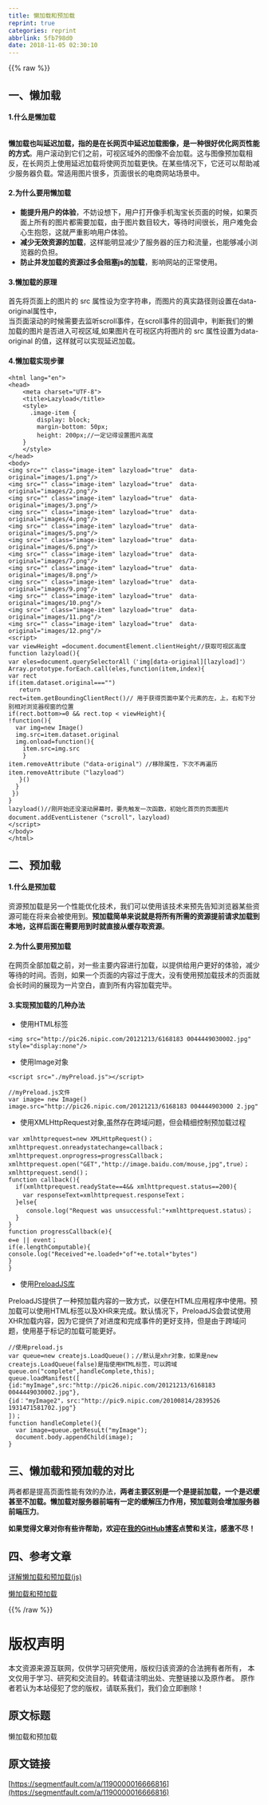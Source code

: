 ```yaml
---
title: 懒加载和预加载
reprint: true
categories: reprint
abbrlink: 5fb798d0
date: 2018-11-05 02:30:10
---
```


{{% raw %}}
<h2 id="articleHeader0">&#x4E00;&#x3001;&#x61D2;&#x52A0;&#x8F7D;</h2><h4>1.&#x4EC0;&#x4E48;&#x662F;&#x61D2;&#x52A0;&#x8F7D;</h4><p><span class="img-wrap"><img data-src="/img/remote/1460000016666819" src="https://static.alili.tech/img/remote/1460000016666819" alt="" title="" style="cursor:pointer;display:inline"></span></p><p><strong>&#x61D2;&#x52A0;&#x8F7D;&#x4E5F;&#x53EB;&#x5EF6;&#x8FDF;&#x52A0;&#x8F7D;&#xFF0C;&#x6307;&#x7684;&#x662F;&#x5728;&#x957F;&#x7F51;&#x9875;&#x4E2D;&#x5EF6;&#x8FDF;&#x52A0;&#x8F7D;&#x56FE;&#x50CF;&#xFF0C;&#x662F;&#x4E00;&#x79CD;&#x5F88;&#x597D;&#x4F18;&#x5316;&#x7F51;&#x9875;&#x6027;&#x80FD;&#x7684;&#x65B9;&#x5F0F;</strong>&#x3002;&#x7528;&#x6237;&#x6EDA;&#x52A8;&#x5230;&#x5B83;&#x4EEC;&#x4E4B;&#x524D;&#xFF0C;&#x53EF;&#x89C6;&#x533A;&#x57DF;&#x5916;&#x7684;&#x56FE;&#x50CF;&#x4E0D;&#x4F1A;&#x52A0;&#x8F7D;&#x3002;&#x8FD9;&#x4E0E;&#x56FE;&#x50CF;&#x9884;&#x52A0;&#x8F7D;&#x76F8;&#x53CD;&#xFF0C;&#x5728;&#x957F;&#x7F51;&#x9875;&#x4E0A;&#x4F7F;&#x7528;&#x5EF6;&#x8FDF;&#x52A0;&#x8F7D;&#x5C06;&#x4F7F;&#x7F51;&#x9875;&#x52A0;&#x8F7D;&#x66F4;&#x5FEB;&#x3002;&#x5728;&#x67D0;&#x4E9B;&#x60C5;&#x51B5;&#x4E0B;&#xFF0C;&#x5B83;&#x8FD8;&#x53EF;&#x4EE5;&#x5E2E;&#x52A9;&#x51CF;&#x5C11;&#x670D;&#x52A1;&#x5668;&#x8D1F;&#x8F7D;&#x3002;&#x5E38;&#x9002;&#x7528;&#x56FE;&#x7247;&#x5F88;&#x591A;&#xFF0C;&#x9875;&#x9762;&#x5F88;&#x957F;&#x7684;&#x7535;&#x5546;&#x7F51;&#x7AD9;&#x573A;&#x666F;&#x4E2D;&#x3002;</p><h4>2.&#x4E3A;&#x4EC0;&#x4E48;&#x8981;&#x7528;&#x61D2;&#x52A0;&#x8F7D;</h4><ul><li><strong>&#x80FD;&#x63D0;&#x5347;&#x7528;&#x6237;&#x7684;&#x4F53;&#x9A8C;</strong>&#xFF0C;&#x4E0D;&#x59A8;&#x8BBE;&#x60F3;&#x4E0B;&#xFF0C;&#x7528;&#x6237;&#x6253;&#x5F00;&#x50CF;&#x624B;&#x673A;&#x6DD8;&#x5B9D;&#x957F;&#x9875;&#x9762;&#x7684;&#x65F6;&#x5019;&#xFF0C;&#x5982;&#x679C;&#x9875;&#x9762;&#x4E0A;&#x6240;&#x6709;&#x7684;&#x56FE;&#x7247;&#x90FD;&#x9700;&#x8981;&#x52A0;&#x8F7D;&#xFF0C;&#x7531;&#x4E8E;&#x56FE;&#x7247;&#x6570;&#x76EE;&#x8F83;&#x5927;&#xFF0C;&#x7B49;&#x5F85;&#x65F6;&#x95F4;&#x5F88;&#x957F;&#xFF0C;&#x7528;&#x6237;&#x96BE;&#x514D;&#x4F1A;&#x5FC3;&#x751F;&#x62B1;&#x6028;&#xFF0C;&#x8FD9;&#x5C31;&#x4E25;&#x91CD;&#x5F71;&#x54CD;&#x7528;&#x6237;&#x4F53;&#x9A8C;&#x3002;</li><li><strong>&#x51CF;&#x5C11;&#x65E0;&#x6548;&#x8D44;&#x6E90;&#x7684;&#x52A0;&#x8F7D;</strong>&#xFF0C;&#x8FD9;&#x6837;&#x80FD;&#x660E;&#x663E;&#x51CF;&#x5C11;&#x4E86;&#x670D;&#x52A1;&#x5668;&#x7684;&#x538B;&#x529B;&#x548C;&#x6D41;&#x91CF;&#xFF0C;&#x4E5F;&#x80FD;&#x591F;&#x51CF;&#x5C0F;&#x6D4F;&#x89C8;&#x5668;&#x7684;&#x8D1F;&#x62C5;&#x3002;</li><li><strong>&#x9632;&#x6B62;&#x5E76;&#x53D1;&#x52A0;&#x8F7D;&#x7684;&#x8D44;&#x6E90;&#x8FC7;&#x591A;&#x4F1A;&#x963B;&#x585E;js&#x7684;&#x52A0;&#x8F7D;</strong>&#xFF0C;&#x5F71;&#x54CD;&#x7F51;&#x7AD9;&#x7684;&#x6B63;&#x5E38;&#x4F7F;&#x7528;&#x3002;</li></ul><h4>3.&#x61D2;&#x52A0;&#x8F7D;&#x7684;&#x539F;&#x7406;</h4><p>&#x9996;&#x5148;&#x5C06;&#x9875;&#x9762;&#x4E0A;&#x7684;&#x56FE;&#x7247;&#x7684; src &#x5C5E;&#x6027;&#x8BBE;&#x4E3A;&#x7A7A;&#x5B57;&#x7B26;&#x4E32;&#xFF0C;&#x800C;&#x56FE;&#x7247;&#x7684;&#x771F;&#x5B9E;&#x8DEF;&#x5F84;&#x5219;&#x8BBE;&#x7F6E;&#x5728;data-original&#x5C5E;&#x6027;&#x4E2D;&#xFF0C;<br>&#x5F53;&#x9875;&#x9762;&#x6EDA;&#x52A8;&#x7684;&#x65F6;&#x5019;&#x9700;&#x8981;&#x53BB;&#x76D1;&#x542C;scroll&#x4E8B;&#x4EF6;&#xFF0C;&#x5728;scroll&#x4E8B;&#x4EF6;&#x7684;&#x56DE;&#x8C03;&#x4E2D;&#xFF0C;&#x5224;&#x65AD;&#x6211;&#x4EEC;&#x7684;&#x61D2;&#x52A0;&#x8F7D;&#x7684;&#x56FE;&#x7247;&#x662F;&#x5426;&#x8FDB;&#x5165;&#x53EF;&#x89C6;&#x533A;&#x57DF;,&#x5982;&#x679C;&#x56FE;&#x7247;&#x5728;&#x53EF;&#x89C6;&#x533A;&#x5185;&#x5C06;&#x56FE;&#x7247;&#x7684; src &#x5C5E;&#x6027;&#x8BBE;&#x7F6E;&#x4E3A;data-original &#x7684;&#x503C;&#xFF0C;&#x8FD9;&#x6837;&#x5C31;&#x53EF;&#x4EE5;&#x5B9E;&#x73B0;&#x5EF6;&#x8FDF;&#x52A0;&#x8F7D;&#x3002;</p><h4>4.&#x61D2;&#x52A0;&#x8F7D;&#x5B9E;&#x73B0;&#x6B65;&#x9AA4;</h4><div class="widget-codetool" style="display:none"><div class="widget-codetool--inner"><span class="selectCode code-tool" data-toggle="tooltip" data-placement="top" title="" data-original-title="&#x5168;&#x9009;"></span> <span type="button" class="copyCode code-tool" data-toggle="tooltip" data-placement="top" data-clipboard-text="&lt;html lang=&quot;en&quot;&gt;
&lt;head&gt;
    &lt;meta charset=&quot;UTF-8&quot;&gt;
    &lt;title&gt;Lazyload&lt;/title&gt;
    &lt;style&gt;
      .image-item {
        display: block;
        margin-bottom: 50px;
        height: 200px;//&#x4E00;&#x5B9A;&#x8BB0;&#x5F97;&#x8BBE;&#x7F6E;&#x56FE;&#x7247;&#x9AD8;&#x5EA6;
    }
    &lt;/style&gt;
&lt;/head&gt;
&lt;body&gt;
&lt;img src=&quot;&quot; class=&quot;image-item&quot; lazyload=&quot;true&quot;  data-original=&quot;images/1.png&quot;/&gt;
&lt;img src=&quot;&quot; class=&quot;image-item&quot; lazyload=&quot;true&quot;  data-original=&quot;images/2.png&quot;/&gt;
&lt;img src=&quot;&quot; class=&quot;image-item&quot; lazyload=&quot;true&quot;  data-original=&quot;images/3.png&quot;/&gt;
&lt;img src=&quot;&quot; class=&quot;image-item&quot; lazyload=&quot;true&quot;  data-original=&quot;images/4.png&quot;/&gt;
&lt;img src=&quot;&quot; class=&quot;image-item&quot; lazyload=&quot;true&quot;  data-original=&quot;images/5.png&quot;/&gt;
&lt;img src=&quot;&quot; class=&quot;image-item&quot; lazyload=&quot;true&quot;  data-original=&quot;images/6.png&quot;/&gt;
&lt;img src=&quot;&quot; class=&quot;image-item&quot; lazyload=&quot;true&quot;  data-original=&quot;images/7.png&quot;/&gt;
&lt;img src=&quot;&quot; class=&quot;image-item&quot; lazyload=&quot;true&quot;  data-original=&quot;images/8.png&quot;/&gt;
&lt;img src=&quot;&quot; class=&quot;image-item&quot; lazyload=&quot;true&quot;  data-original=&quot;images/9.png&quot;/&gt;
&lt;img src=&quot;&quot; class=&quot;image-item&quot; lazyload=&quot;true&quot;  data-original=&quot;images/10.png&quot;/&gt;
&lt;img src=&quot;&quot; class=&quot;image-item&quot; lazyload=&quot;true&quot;  data-original=&quot;images/11.png&quot;/&gt;
&lt;img src=&quot;&quot; class=&quot;image-item&quot; lazyload=&quot;true&quot;  data-original=&quot;images/12.png&quot;/&gt;
&lt;script&gt;
var viewHeight =document.documentElement.clientHeight//&#x83B7;&#x53D6;&#x53EF;&#x89C6;&#x533A;&#x9AD8;&#x5EA6;
function lazyload(){
var eles=document.querySelectorAll&#xFF08;&apos;img[data-original][lazyload]&apos;&#xFF09;
Array.prototype.forEach.call(eles,function(item,index){
var rect
if(item.dataset.original===&quot;&quot;)
   return
rect=item.getBoundingClientRect()// &#x7528;&#x4E8E;&#x83B7;&#x5F97;&#x9875;&#x9762;&#x4E2D;&#x67D0;&#x4E2A;&#x5143;&#x7D20;&#x7684;&#x5DE6;&#xFF0C;&#x4E0A;&#xFF0C;&#x53F3;&#x548C;&#x4E0B;&#x5206;&#x522B;&#x76F8;&#x5BF9;&#x6D4F;&#x89C8;&#x5668;&#x89C6;&#x7A97;&#x7684;&#x4F4D;&#x7F6E;
if(rect.bottom&gt;=0 &amp;&amp; rect.top &lt; viewHeight){
!function(){
  var img=new Image()
  img.src=item.dataset.original
  img.onload=function(){
    item.src=img.src
    }
item.removeAttribute&#xFF08;&quot;data-original&quot;&#xFF09;//&#x79FB;&#x9664;&#x5C5E;&#x6027;&#xFF0C;&#x4E0B;&#x6B21;&#x4E0D;&#x518D;&#x904D;&#x5386;
item.removeAttribute&#xFF08;&quot;lazyload&quot;&#xFF09;
   }()
  }
 })
}
lazyload()//&#x521A;&#x5F00;&#x59CB;&#x8FD8;&#x6CA1;&#x6EDA;&#x52A8;&#x5C4F;&#x5E55;&#x65F6;&#xFF0C;&#x8981;&#x5148;&#x89E6;&#x53D1;&#x4E00;&#x6B21;&#x51FD;&#x6570;&#xFF0C;&#x521D;&#x59CB;&#x5316;&#x9996;&#x9875;&#x7684;&#x9875;&#x9762;&#x56FE;&#x7247;
document.addEventListener&#xFF08;&quot;scroll&quot;&#xFF0C;lazyload)
&lt;/script&gt;
&lt;/body&gt;
&lt;/html&gt;" title="" data-original-title="&#x590D;&#x5236;"></span> <span type="button" class="saveToNote code-tool" data-toggle="tooltip" data-placement="top" title="" data-original-title="&#x653E;&#x8FDB;&#x7B14;&#x8BB0;"></span></div></div><pre class="hljs stylus"><code>&lt;<span class="hljs-selector-tag">html</span> lang=<span class="hljs-string">&quot;en&quot;</span>&gt;
&lt;head&gt;
    &lt;meta charset=<span class="hljs-string">&quot;UTF-8&quot;</span>&gt;
    &lt;title&gt;Lazyload&lt;/title&gt;
    &lt;style&gt;
      <span class="hljs-selector-class">.image-item</span> {
        <span class="hljs-attribute">display</span>: block;
        <span class="hljs-attribute">margin-bottom</span>: <span class="hljs-number">50px</span>;
        <span class="hljs-attribute">height</span>: <span class="hljs-number">200px</span>;<span class="hljs-comment">//&#x4E00;&#x5B9A;&#x8BB0;&#x5F97;&#x8BBE;&#x7F6E;&#x56FE;&#x7247;&#x9AD8;&#x5EA6;</span>
    }
    &lt;/style&gt;
&lt;/head&gt;
&lt;body&gt;
&lt;<span class="hljs-selector-tag">img</span> src=<span class="hljs-string">&quot;&quot;</span> class=<span class="hljs-string">&quot;image-item&quot;</span> lazyload=<span class="hljs-string">&quot;true&quot;</span>  data-original=<span class="hljs-string">&quot;images/1.png&quot;</span>/&gt;
&lt;<span class="hljs-selector-tag">img</span> src=<span class="hljs-string">&quot;&quot;</span> class=<span class="hljs-string">&quot;image-item&quot;</span> lazyload=<span class="hljs-string">&quot;true&quot;</span>  data-original=<span class="hljs-string">&quot;images/2.png&quot;</span>/&gt;
&lt;<span class="hljs-selector-tag">img</span> src=<span class="hljs-string">&quot;&quot;</span> class=<span class="hljs-string">&quot;image-item&quot;</span> lazyload=<span class="hljs-string">&quot;true&quot;</span>  data-original=<span class="hljs-string">&quot;images/3.png&quot;</span>/&gt;
&lt;<span class="hljs-selector-tag">img</span> src=<span class="hljs-string">&quot;&quot;</span> class=<span class="hljs-string">&quot;image-item&quot;</span> lazyload=<span class="hljs-string">&quot;true&quot;</span>  data-original=<span class="hljs-string">&quot;images/4.png&quot;</span>/&gt;
&lt;<span class="hljs-selector-tag">img</span> src=<span class="hljs-string">&quot;&quot;</span> class=<span class="hljs-string">&quot;image-item&quot;</span> lazyload=<span class="hljs-string">&quot;true&quot;</span>  data-original=<span class="hljs-string">&quot;images/5.png&quot;</span>/&gt;
&lt;<span class="hljs-selector-tag">img</span> src=<span class="hljs-string">&quot;&quot;</span> class=<span class="hljs-string">&quot;image-item&quot;</span> lazyload=<span class="hljs-string">&quot;true&quot;</span>  data-original=<span class="hljs-string">&quot;images/6.png&quot;</span>/&gt;
&lt;<span class="hljs-selector-tag">img</span> src=<span class="hljs-string">&quot;&quot;</span> class=<span class="hljs-string">&quot;image-item&quot;</span> lazyload=<span class="hljs-string">&quot;true&quot;</span>  data-original=<span class="hljs-string">&quot;images/7.png&quot;</span>/&gt;
&lt;<span class="hljs-selector-tag">img</span> src=<span class="hljs-string">&quot;&quot;</span> class=<span class="hljs-string">&quot;image-item&quot;</span> lazyload=<span class="hljs-string">&quot;true&quot;</span>  data-original=<span class="hljs-string">&quot;images/8.png&quot;</span>/&gt;
&lt;<span class="hljs-selector-tag">img</span> src=<span class="hljs-string">&quot;&quot;</span> class=<span class="hljs-string">&quot;image-item&quot;</span> lazyload=<span class="hljs-string">&quot;true&quot;</span>  data-original=<span class="hljs-string">&quot;images/9.png&quot;</span>/&gt;
&lt;<span class="hljs-selector-tag">img</span> src=<span class="hljs-string">&quot;&quot;</span> class=<span class="hljs-string">&quot;image-item&quot;</span> lazyload=<span class="hljs-string">&quot;true&quot;</span>  data-original=<span class="hljs-string">&quot;images/10.png&quot;</span>/&gt;
&lt;<span class="hljs-selector-tag">img</span> src=<span class="hljs-string">&quot;&quot;</span> class=<span class="hljs-string">&quot;image-item&quot;</span> lazyload=<span class="hljs-string">&quot;true&quot;</span>  data-original=<span class="hljs-string">&quot;images/11.png&quot;</span>/&gt;
&lt;<span class="hljs-selector-tag">img</span> src=<span class="hljs-string">&quot;&quot;</span> class=<span class="hljs-string">&quot;image-item&quot;</span> lazyload=<span class="hljs-string">&quot;true&quot;</span>  data-original=<span class="hljs-string">&quot;images/12.png&quot;</span>/&gt;
&lt;script&gt;
<span class="hljs-selector-tag">var</span> viewHeight =document<span class="hljs-selector-class">.documentElement</span><span class="hljs-selector-class">.clientHeight</span><span class="hljs-comment">//&#x83B7;&#x53D6;&#x53EF;&#x89C6;&#x533A;&#x9AD8;&#x5EA6;</span>
function lazyload(){
<span class="hljs-selector-tag">var</span> eles=document.querySelectorAll&#xFF08;<span class="hljs-string">&apos;img[data-original][lazyload]&apos;</span>&#xFF09;
Array<span class="hljs-selector-class">.prototype</span><span class="hljs-selector-class">.forEach</span><span class="hljs-selector-class">.call</span>(eles,function(item,index){
<span class="hljs-selector-tag">var</span> rect
<span class="hljs-function"><span class="hljs-title">if</span><span class="hljs-params">(item.dataset.original===<span class="hljs-string">&quot;&quot;</span>)</span></span>
   return
rect=item.getBoundingClientRect()<span class="hljs-comment">// &#x7528;&#x4E8E;&#x83B7;&#x5F97;&#x9875;&#x9762;&#x4E2D;&#x67D0;&#x4E2A;&#x5143;&#x7D20;&#x7684;&#x5DE6;&#xFF0C;&#x4E0A;&#xFF0C;&#x53F3;&#x548C;&#x4E0B;&#x5206;&#x522B;&#x76F8;&#x5BF9;&#x6D4F;&#x89C8;&#x5668;&#x89C6;&#x7A97;&#x7684;&#x4F4D;&#x7F6E;</span>
<span class="hljs-function"><span class="hljs-title">if</span><span class="hljs-params">(rect.bottom&gt;=<span class="hljs-number">0</span> &amp;&amp; rect.top &lt; viewHeight)</span></span>{
!function(){
  <span class="hljs-selector-tag">var</span> img=new Image()
  <span class="hljs-selector-tag">img</span>.src=item<span class="hljs-selector-class">.dataset</span><span class="hljs-selector-class">.original</span>
  <span class="hljs-selector-tag">img</span>.onload=function(){
    item.src=<span class="hljs-selector-tag">img</span><span class="hljs-selector-class">.src</span>
    }
item.removeAttribute&#xFF08;<span class="hljs-string">&quot;data-original&quot;</span>&#xFF09;<span class="hljs-comment">//&#x79FB;&#x9664;&#x5C5E;&#x6027;&#xFF0C;&#x4E0B;&#x6B21;&#x4E0D;&#x518D;&#x904D;&#x5386;</span>
item.removeAttribute&#xFF08;<span class="hljs-string">&quot;lazyload&quot;</span>&#xFF09;
   }()
  }
 })
}
<span class="hljs-function"><span class="hljs-title">lazyload</span><span class="hljs-params">()</span></span><span class="hljs-comment">//&#x521A;&#x5F00;&#x59CB;&#x8FD8;&#x6CA1;&#x6EDA;&#x52A8;&#x5C4F;&#x5E55;&#x65F6;&#xFF0C;&#x8981;&#x5148;&#x89E6;&#x53D1;&#x4E00;&#x6B21;&#x51FD;&#x6570;&#xFF0C;&#x521D;&#x59CB;&#x5316;&#x9996;&#x9875;&#x7684;&#x9875;&#x9762;&#x56FE;&#x7247;</span>
document.addEventListener&#xFF08;<span class="hljs-string">&quot;scroll&quot;</span>&#xFF0C;lazyload)
&lt;/script&gt;
&lt;/body&gt;
&lt;/html&gt;</code></pre><h2 id="articleHeader1">&#x4E8C;&#x3001;&#x9884;&#x52A0;&#x8F7D;</h2><h4>1.&#x4EC0;&#x4E48;&#x662F;&#x9884;&#x52A0;&#x8F7D;</h4><p>&#x8D44;&#x6E90;&#x9884;&#x52A0;&#x8F7D;&#x662F;&#x53E6;&#x4E00;&#x4E2A;&#x6027;&#x80FD;&#x4F18;&#x5316;&#x6280;&#x672F;&#xFF0C;&#x6211;&#x4EEC;&#x53EF;&#x4EE5;&#x4F7F;&#x7528;&#x8BE5;&#x6280;&#x672F;&#x6765;&#x9884;&#x5148;&#x544A;&#x77E5;&#x6D4F;&#x89C8;&#x5668;&#x67D0;&#x4E9B;&#x8D44;&#x6E90;&#x53EF;&#x80FD;&#x5728;&#x5C06;&#x6765;&#x4F1A;&#x88AB;&#x4F7F;&#x7528;&#x5230;&#x3002;<strong>&#x9884;&#x52A0;&#x8F7D;&#x7B80;&#x5355;&#x6765;&#x8BF4;&#x5C31;&#x662F;&#x5C06;&#x6240;&#x6709;&#x6240;&#x9700;&#x7684;&#x8D44;&#x6E90;&#x63D0;&#x524D;&#x8BF7;&#x6C42;&#x52A0;&#x8F7D;&#x5230;&#x672C;&#x5730;&#xFF0C;&#x8FD9;&#x6837;&#x540E;&#x9762;&#x5728;&#x9700;&#x8981;&#x7528;&#x5230;&#x65F6;&#x5C31;&#x76F4;&#x63A5;&#x4ECE;&#x7F13;&#x5B58;&#x53D6;&#x8D44;&#x6E90;</strong>&#x3002;</p><h4>2.&#x4E3A;&#x4EC0;&#x4E48;&#x8981;&#x7528;&#x9884;&#x52A0;&#x8F7D;</h4><p>&#x5728;&#x7F51;&#x9875;&#x5168;&#x90E8;&#x52A0;&#x8F7D;&#x4E4B;&#x524D;&#xFF0C;&#x5BF9;&#x4E00;&#x4E9B;&#x4E3B;&#x8981;&#x5185;&#x5BB9;&#x8FDB;&#x884C;&#x52A0;&#x8F7D;&#xFF0C;&#x4EE5;&#x63D0;&#x4F9B;&#x7ED9;&#x7528;&#x6237;&#x66F4;&#x597D;&#x7684;&#x4F53;&#x9A8C;&#xFF0C;&#x51CF;&#x5C11;&#x7B49;&#x5F85;&#x7684;&#x65F6;&#x95F4;&#x3002;&#x5426;&#x5219;&#xFF0C;&#x5982;&#x679C;&#x4E00;&#x4E2A;&#x9875;&#x9762;&#x7684;&#x5185;&#x5BB9;&#x8FC7;&#x4E8E;&#x5E9E;&#x5927;&#xFF0C;&#x6CA1;&#x6709;&#x4F7F;&#x7528;&#x9884;&#x52A0;&#x8F7D;&#x6280;&#x672F;&#x7684;&#x9875;&#x9762;&#x5C31;&#x4F1A;&#x957F;&#x65F6;&#x95F4;&#x7684;&#x5C55;&#x73B0;&#x4E3A;&#x4E00;&#x7247;&#x7A7A;&#x767D;&#xFF0C;&#x76F4;&#x5230;&#x6240;&#x6709;&#x5185;&#x5BB9;&#x52A0;&#x8F7D;&#x5B8C;&#x6BD5;&#x3002;</p><h4>3.&#x5B9E;&#x73B0;&#x9884;&#x52A0;&#x8F7D;&#x7684;&#x51E0;&#x79CD;&#x529E;&#x6CD5;</h4><ul><li>&#x4F7F;&#x7528;HTML&#x6807;&#x7B7E;</li></ul><p><code>&lt;img src=&quot;http://pic26.nipic.com/20121213/6168183 0044449030002.jpg&quot; style=&quot;display:none&quot;/&gt;</code></p><ul><li>&#x4F7F;&#x7528;Image&#x5BF9;&#x8C61;</li></ul><p><code>&lt;script src=&quot;./myPreload.js&quot;&gt;&lt;/script&gt;</code></p><div class="widget-codetool" style="display:none"><div class="widget-codetool--inner"><span class="selectCode code-tool" data-toggle="tooltip" data-placement="top" title="" data-original-title="&#x5168;&#x9009;"></span> <span type="button" class="copyCode code-tool" data-toggle="tooltip" data-placement="top" data-clipboard-text="//myPreload.js&#x6587;&#x4EF6;
var image= new Image()
image.src=&quot;http://pic26.nipic.com/20121213/6168183 004444903000 2.jpg&quot;" title="" data-original-title="&#x590D;&#x5236;"></span> <span type="button" class="saveToNote code-tool" data-toggle="tooltip" data-placement="top" title="" data-original-title="&#x653E;&#x8FDB;&#x7B14;&#x8BB0;"></span></div></div><pre class="hljs arduino"><code><span class="hljs-comment">//myPreload.js&#x6587;&#x4EF6;</span>
var <span class="hljs-built_in">image</span>= <span class="hljs-keyword">new</span> Image()
<span class="hljs-built_in">image</span>.src=<span class="hljs-string">&quot;http://pic26.nipic.com/20121213/6168183 004444903000 2.jpg&quot;</span></code></pre><ul><li>&#x4F7F;&#x7528;XMLHttpRequest&#x5BF9;&#x8C61;,&#x867D;&#x7136;&#x5B58;&#x5728;&#x8DE8;&#x57DF;&#x95EE;&#x9898;&#xFF0C;&#x4F46;&#x4F1A;&#x7CBE;&#x7EC6;&#x63A7;&#x5236;&#x9884;&#x52A0;&#x8F7D;&#x8FC7;&#x7A0B;</li></ul><div class="widget-codetool" style="display:none"><div class="widget-codetool--inner"><span class="selectCode code-tool" data-toggle="tooltip" data-placement="top" title="" data-original-title="&#x5168;&#x9009;"></span> <span type="button" class="copyCode code-tool" data-toggle="tooltip" data-placement="top" data-clipboard-text="var xmlhttprequest=new XMLHttpRequest()&#xFF1B;
xmlhttprequest.onreadystatechange=callback&#xFF1B;
xmlhttprequest.onprogress=progressCallback&#xFF1B;
xmlhttprequest.open(&quot;GET&quot;,&quot;http://image.baidu.com/mouse,jpg&quot;,true&#xFF09;&#xFF1B;
xmlhttprequest.send()&#xFF1B;
function callback(){
  if(xmlhttprequest.readyState==4&amp;&amp; xmlhttprequest.status==200){
    var responseText=xmlhttprequest.responseText&#xFF1B;
  }else{
     console.log(&quot;Request was unsuccessful:&quot;+xmlhttprequest.status&#xFF09;&#xFF1B;
  }
}
function progressCallback(e){
e=e || event&#xFF1B;
if(e.lengthComputable){
console.log(&quot;Received&quot;+e.loaded+&quot;of&quot;+e.total+&quot;bytes&quot;)
}
}" title="" data-original-title="&#x590D;&#x5236;"></span> <span type="button" class="saveToNote code-tool" data-toggle="tooltip" data-placement="top" title="" data-original-title="&#x653E;&#x8FDB;&#x7B14;&#x8BB0;"></span></div></div><pre class="hljs javascript"><code><span class="hljs-keyword">var</span> xmlhttprequest=<span class="hljs-keyword">new</span> XMLHttpRequest()&#xFF1B;
xmlhttprequest.onreadystatechange=callback&#xFF1B;
xmlhttprequest.onprogress=progressCallback&#xFF1B;
xmlhttprequest.open(<span class="hljs-string">&quot;GET&quot;</span>,<span class="hljs-string">&quot;http://image.baidu.com/mouse,jpg&quot;</span>,<span class="hljs-literal">true</span>&#xFF09;&#xFF1B;
xmlhttprequest.send()&#xFF1B;
<span class="hljs-function"><span class="hljs-keyword">function</span> <span class="hljs-title">callback</span>(<span class="hljs-params"></span>)</span>{
  <span class="hljs-keyword">if</span>(xmlhttprequest.readyState==<span class="hljs-number">4</span>&amp;&amp; xmlhttprequest.status==<span class="hljs-number">200</span>){
    <span class="hljs-keyword">var</span> responseText=xmlhttprequest.responseText&#xFF1B;
  }<span class="hljs-keyword">else</span>{
     <span class="hljs-built_in">console</span>.log(<span class="hljs-string">&quot;Request was unsuccessful:&quot;</span>+xmlhttprequest.status&#xFF09;&#xFF1B;
  }
}
<span class="hljs-function"><span class="hljs-keyword">function</span> <span class="hljs-title">progressCallback</span>(<span class="hljs-params">e</span>)</span>{
e=e || event&#xFF1B;
<span class="hljs-keyword">if</span>(e.lengthComputable){
<span class="hljs-built_in">console</span>.log(<span class="hljs-string">&quot;Received&quot;</span>+e.loaded+<span class="hljs-string">&quot;of&quot;</span>+e.total+<span class="hljs-string">&quot;bytes&quot;</span>)
}
}</code></pre><ul><li>&#x4F7F;&#x7528;<a href="https://createjs.com/preloadjs" rel="nofollow noreferrer" target="_blank">PreloadJS&#x5E93;</a></li></ul><p>PreloadJS&#x63D0;&#x4F9B;&#x4E86;&#x4E00;&#x79CD;&#x9884;&#x52A0;&#x8F7D;&#x5185;&#x5BB9;&#x7684;&#x4E00;&#x81F4;&#x65B9;&#x5F0F;&#xFF0C;&#x4EE5;&#x4FBF;&#x5728;HTML&#x5E94;&#x7528;&#x7A0B;&#x5E8F;&#x4E2D;&#x4F7F;&#x7528;&#x3002;&#x9884;&#x52A0;&#x8F7D;&#x53EF;&#x4EE5;&#x4F7F;&#x7528;HTML&#x6807;&#x7B7E;&#x4EE5;&#x53CA;XHR&#x6765;&#x5B8C;&#x6210;&#x3002;&#x9ED8;&#x8BA4;&#x60C5;&#x51B5;&#x4E0B;&#xFF0C;PreloadJS&#x4F1A;&#x5C1D;&#x8BD5;&#x4F7F;&#x7528;XHR&#x52A0;&#x8F7D;&#x5185;&#x5BB9;&#xFF0C;&#x56E0;&#x4E3A;&#x5B83;&#x63D0;&#x4F9B;&#x4E86;&#x5BF9;&#x8FDB;&#x5EA6;&#x548C;&#x5B8C;&#x6210;&#x4E8B;&#x4EF6;&#x7684;&#x66F4;&#x597D;&#x652F;&#x6301;&#xFF0C;&#x4F46;&#x662F;&#x7531;&#x4E8E;&#x8DE8;&#x57DF;&#x95EE;&#x9898;&#xFF0C;&#x4F7F;&#x7528;&#x57FA;&#x4E8E;&#x6807;&#x8BB0;&#x7684;&#x52A0;&#x8F7D;&#x53EF;&#x80FD;&#x66F4;&#x597D;&#x3002;</p><div class="widget-codetool" style="display:none"><div class="widget-codetool--inner"><span class="selectCode code-tool" data-toggle="tooltip" data-placement="top" title="" data-original-title="&#x5168;&#x9009;"></span> <span type="button" class="copyCode code-tool" data-toggle="tooltip" data-placement="top" data-clipboard-text="//&#x4F7F;&#x7528;preload.js
var queue=new createjs.LoadQueue()&#xFF1B;//&#x9ED8;&#x8BA4;&#x662F;xhr&#x5BF9;&#x8C61;&#xFF0C;&#x5982;&#x679C;&#x662F;new createjs.LoadQueue(false)&#x662F;&#x6307;&#x4F7F;&#x7528;HTML&#x6807;&#x7B7E;&#xFF0C;&#x53EF;&#x4EE5;&#x8DE8;&#x57DF;
queue.on(&quot;complete&quot;,handleComplete,this);
queue.loadManifest([
{id:&quot;myImage&quot;,src:&quot;http://pic26.nipic.com/20121213/6168183  0044449030002.jpg&quot;},
{id&#xFF1A;&quot;myImage2&quot;&#xFF0C;src:&quot;http://pic9.nipic.com/20100814/2839526  1931471581702.jpg&quot;}
])&#xFF1B;
function handleComplete(){
  var image=queue.getResuLt(&quot;myImage&quot;);
  document.body.appendChild(image);
}" title="" data-original-title="&#x590D;&#x5236;"></span> <span type="button" class="saveToNote code-tool" data-toggle="tooltip" data-placement="top" title="" data-original-title="&#x653E;&#x8FDB;&#x7B14;&#x8BB0;"></span></div></div><pre class="hljs qml"><code><span class="hljs-comment">//&#x4F7F;&#x7528;preload.js</span>
<span class="hljs-built_in">var</span> queue=<span class="hljs-keyword">new</span> createjs.LoadQueue()&#xFF1B;<span class="hljs-comment">//&#x9ED8;&#x8BA4;&#x662F;xhr&#x5BF9;&#x8C61;&#xFF0C;&#x5982;&#x679C;&#x662F;new createjs.LoadQueue(false)&#x662F;&#x6307;&#x4F7F;&#x7528;HTML&#x6807;&#x7B7E;&#xFF0C;&#x53EF;&#x4EE5;&#x8DE8;&#x57DF;</span>
queue.on(<span class="hljs-string">&quot;complete&quot;</span>,handleComplete,<span class="hljs-keyword">this</span>);
queue.loadManifest([
{<span class="hljs-attribute">id:</span><span class="hljs-string">&quot;myImage</span><span class="hljs-string">&quot;,src:&quot;</span><span class="hljs-attribute">http</span>:<span class="hljs-comment">//pic26.nipic.com/20121213/6168183  0044449030002.jpg&quot;},</span>
{id&#xFF1A;<span class="hljs-string">&quot;myImage2&quot;</span>&#xFF0C;<span class="hljs-attribute">src</span>:<span class="hljs-string">&quot;http://pic9.nipic.com/20100814/2839526  1931471581702.jpg&quot;</span>}
])&#xFF1B;
<span class="hljs-function"><span class="hljs-keyword">function</span> <span class="hljs-title">handleComplete</span>(<span class="hljs-params"></span>)</span>{
  <span class="hljs-built_in">var</span> image=queue.getResuLt(<span class="hljs-string">&quot;myImage&quot;</span>);
  <span class="hljs-built_in">document</span>.body.appendChild(image);
}</code></pre><h2 id="articleHeader2">&#x4E09;&#x3001;&#x61D2;&#x52A0;&#x8F7D;&#x548C;&#x9884;&#x52A0;&#x8F7D;&#x7684;&#x5BF9;&#x6BD4;</h2><p>&#x4E24;&#x8005;&#x90FD;&#x662F;&#x63D0;&#x9AD8;&#x9875;&#x9762;&#x6027;&#x80FD;&#x6709;&#x6548;&#x7684;&#x529E;&#x6CD5;&#xFF0C;<strong>&#x4E24;&#x8005;&#x4E3B;&#x8981;&#x533A;&#x522B;&#x662F;&#x4E00;&#x4E2A;&#x662F;&#x63D0;&#x524D;&#x52A0;&#x8F7D;&#xFF0C;&#x4E00;&#x4E2A;&#x662F;&#x8FDF;&#x7F13;&#x751A;&#x81F3;&#x4E0D;&#x52A0;&#x8F7D;&#x3002;&#x61D2;&#x52A0;&#x8F7D;&#x5BF9;&#x670D;&#x52A1;&#x5668;&#x524D;&#x7AEF;&#x6709;&#x4E00;&#x5B9A;&#x7684;&#x7F13;&#x89E3;&#x538B;&#x529B;&#x4F5C;&#x7528;&#xFF0C;&#x9884;&#x52A0;&#x8F7D;&#x5219;&#x4F1A;&#x589E;&#x52A0;&#x670D;&#x52A1;&#x5668;&#x524D;&#x7AEF;&#x538B;&#x529B;</strong>&#x3002;</p><p><strong>&#x5982;&#x679C;&#x89C9;&#x5F97;&#x6587;&#x7AE0;&#x5BF9;&#x4F60;&#x6709;&#x4E9B;&#x8BB8;&#x5E2E;&#x52A9;&#xFF0C;&#x6B22;&#x8FCE;&#x5728;<a href="https://github.com/ljianshu/Blog" rel="nofollow noreferrer" target="_blank">&#x6211;&#x7684;GitHub&#x535A;&#x5BA2;</a>&#x70B9;&#x8D5E;&#x548C;&#x5173;&#x6CE8;&#xFF0C;&#x611F;&#x6FC0;&#x4E0D;&#x5C3D;&#xFF01;</strong></p><h2 id="articleHeader3">&#x56DB;&#x3001;&#x53C2;&#x8003;&#x6587;&#x7AE0;</h2><p><a href="https://www.geekjc.com/post/58d94d0f16a3655650d6fafe" rel="nofollow noreferrer" target="_blank">&#x8BE6;&#x89E3;&#x61D2;&#x52A0;&#x8F7D;&#x548C;&#x9884;&#x52A0;&#x8F7D;(js)</a></p><p><a href="https://lilywei739.github.io/2017/02/06/lazyload_Img.html" rel="nofollow noreferrer" target="_blank">&#x61D2;&#x52A0;&#x8F7D;&#x548C;&#x9884;&#x52A0;&#x8F7D;</a></p>
{{% /raw %}}

# 版权声明
本文资源来源互联网，仅供学习研究使用，版权归该资源的合法拥有者所有，
本文仅用于学习、研究和交流目的。转载请注明出处、完整链接以及原作者。
原作者若认为本站侵犯了您的版权，请联系我们，我们会立即删除！

## 原文标题
懒加载和预加载

## 原文链接
[https://segmentfault.com/a/1190000016666816](https://segmentfault.com/a/1190000016666816)

